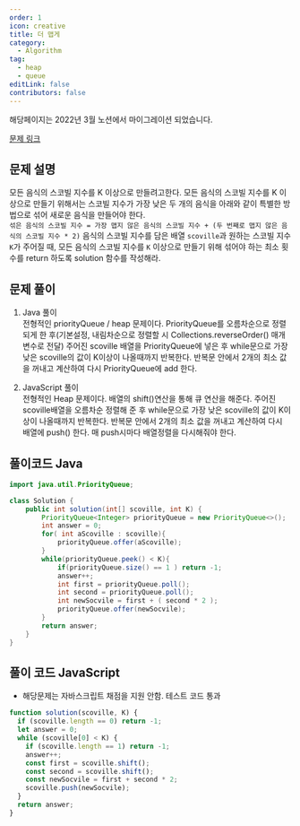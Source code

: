 ```yaml
---
order: 1
icon: creative
title: 더 맵게
category:
  - Algorithm
tag:
  - heap
  - queue
editLink: false
contributors: false
---
```


해당페이지는 2022년 3월 노션에서 마이그레이션 되었습니다.

[문제 링크](https://programmers.co.kr/learn/courses/30/lessons/42626)

## 문제 설명

모든 음식의 스코빌 지수를 K 이상으로 만들려고한다. 모든 음식의 스코빌 지수를 K 이상으로 만들기 위해서는 스코빌 지수가 가장 낮은 두 개의 음식을 아래와 같이 특별한 방법으로 섞어 새로운 음식을 만들어야 한다.  
`섞은 음식의 스코빌 지수 = 가장 맵지 않은 음식의 스코빌 지수 + (두 번째로 맵지 않은 음식의 스코빌 지수 * 2)`
음식의 스코빌 지수를 담은 배열 `scoville`과 원하는 스코빌 지수 `K`가 주어질 때, 모든 음식의 스코빌 지수를 `K` 이상으로 만들기 위해 섞어야 하는 최소 횟수를 return 하도록 solution 함수를 작성해라.

## 문제 풀이

1. Java 풀이  
   전형적인 priorityQueue / heap 문제이다.
   PriorityQueue를 오름차순으로 정렬되게 한 후(기본설정, 내림차순으로 정렬할 시 Collections.reverseOrder() 매개변수로 전달)
   주어진 scoville 배열을 PriorityQueue에 넣은 후 while문으로 가장 낮은 scoville의 값이 K이상이 나올때까지 반복한다. 반복문 안에서 2개의 최소 값을 꺼내고 계산하여 다시 PriorityQueue에 add 한다.

2. JavaScript 풀이  
   전형적인 Heap 문제이다. 배열의 shift()연산을 통해 큐 연산을 해준다.
   주어진 scoville배열을 오름차순 정렬해 준 후 while문으로 가장 낮은 scoville의 값이 K이상이 나올때까지 반복한다. 반복문 안에서 2개의 최소 값을 꺼내고 계산하여 다시 배열에 push() 한다. 매 push시마다 배열정렬을 다시해줘야 한다.

## 풀이코드 Java

```java
import java.util.PriorityQueue;

class Solution {
    public int solution(int[] scoville, int K) {
        PriorityQueue<Integer> priorityQueue = new PriorityQueue<>();
        int answer = 0;
        for( int aScoville : scoville){
            priorityQueue.offer(aScoville);
        }
        while(priorityQueue.peek() < K){
            if(priorityQueue.size() == 1 ) return -1;
            answer++;
            int first = priorityQueue.poll();
            int second = priorityQueue.poll();
            int newSocvile = first + ( second * 2 );
            priorityQueue.offer(newSocvile);
        }
        return answer;
    }
}
```

## 풀이 코드 JavaScript

- 해당문제는 자바스크립트 채점을 지원 안함. 테스트 코드 통과

```js
function solution(scoville, K) {
  if (scoville.length == 0) return -1;
  let answer = 0;
  while (scoville[0] < K) {
    if (scoville.length == 1) return -1;
    answer++;
    const first = scoville.shift();
    const second = scoville.shift();
    const newSocvile = first + second * 2;
    scoville.push(newSocvile);
  }
  return answer;
}
```
